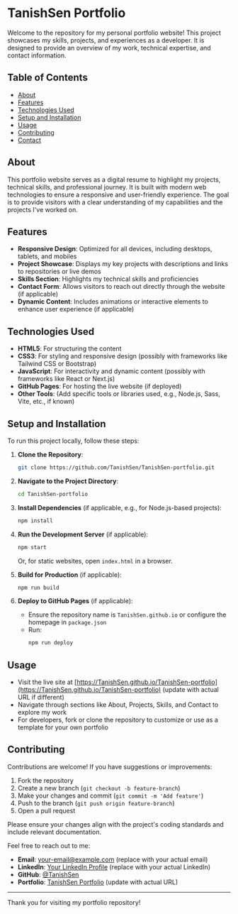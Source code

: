 # TanishSen Portfolio

Welcome to the repository for my personal portfolio website! This project showcases my skills, projects, and experiences as a developer. It is designed to provide an overview of my work, technical expertise, and contact information.

## Table of Contents

- [About](#about)
- [Features](#features)
- [Technologies Used](#technologies-used)
- [Setup and Installation](#setup-and-installation)
- [Usage](#usage)
- [Contributing](#contributing)
- [Contact](#contact)

## About

This portfolio website serves as a digital resume to highlight my projects, technical skills, and professional journey. It is built with modern web technologies to ensure a responsive and user-friendly experience. The goal is to provide visitors with a clear understanding of my capabilities and the projects I've worked on.

## Features

- **Responsive Design**: Optimized for all devices, including desktops, tablets, and mobiles
- **Project Showcase**: Displays my key projects with descriptions and links to repositories or live demos
- **Skills Section**: Highlights my technical skills and proficiencies
- **Contact Form**: Allows visitors to reach out directly through the website (if applicable)
- **Dynamic Content**: Includes animations or interactive elements to enhance user experience (if applicable)

## Technologies Used

- **HTML5**: For structuring the content
- **CSS3**: For styling and responsive design (possibly with frameworks like Tailwind CSS or Bootstrap)
- **JavaScript**: For interactivity and dynamic content (possibly with frameworks like React or Next.js)
- **GitHub Pages**: For hosting the live website (if deployed)
- **Other Tools**: (Add specific tools or libraries used, e.g., Node.js, Sass, Vite, etc., if known)

## Setup and Installation

To run this project locally, follow these steps:

1. **Clone the Repository**:
   ```bash
   git clone https://github.com/TanishSen/TanishSen-portfolio.git
   ```

2. **Navigate to the Project Directory**:
   ```bash
   cd TanishSen-portfolio
   ```

3. **Install Dependencies** (if applicable, e.g., for Node.js-based projects):
   ```bash
   npm install
   ```

4. **Run the Development Server** (if applicable):
   ```bash
   npm start
   ```
   Or, for static websites, open `index.html` in a browser.

5. **Build for Production** (if applicable):
   ```bash
   npm run build
   ```

6. **Deploy to GitHub Pages** (if applicable):
   - Ensure the repository name is `TanishSen.github.io` or configure the homepage in `package.json`
   - Run:
     ```bash
     npm run deploy
     ```

## Usage

- Visit the live site at [https://TanishSen.github.io/TanishSen-portfolio](https://TanishSen.github.io/TanishSen-portfolio) (update with actual URL if different)
- Navigate through sections like About, Projects, Skills, and Contact to explore my work
- For developers, fork or clone the repository to customize or use as a template for your own portfolio

## Contributing

Contributions are welcome! If you have suggestions or improvements:

1. Fork the repository
2. Create a new branch (`git checkout -b feature-branch`)
3. Make your changes and commit (`git commit -m 'Add feature'`)
4. Push to the branch (`git push origin feature-branch`)
5. Open a pull request

Please ensure your changes align with the project's coding standards and include relevant documentation.

Feel free to reach out to me:

- **Email**: your-email@example.com (replace with your actual email)
- **LinkedIn**: [Your LinkedIn Profile](https://linkedin.com/in/your-profile) (replace with your actual LinkedIn)
- **GitHub**: [@TanishSen](https://github.com/TanishSen)
- **Portfolio**: [TanishSen Portfolio](https://TanishSen.github.io/TanishSen-portfolio) (update with actual URL)

---

Thank you for visiting my portfolio repository!
